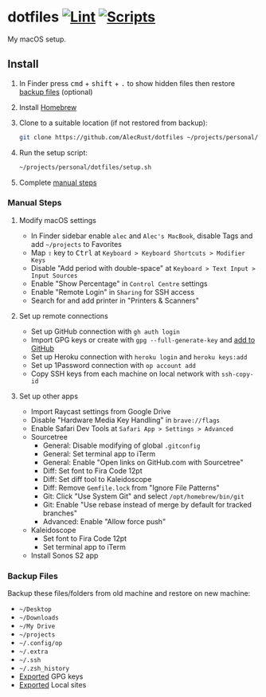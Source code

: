 # dotfiles [![Lint](https://github.com/AlecRust/dotfiles/actions/workflows/lint.yml/badge.svg)](https://github.com/AlecRust/dotfiles/actions/workflows/lint.yml) [![Scripts](https://github.com/AlecRust/dotfiles/actions/workflows/scripts.yml/badge.svg)](https://github.com/AlecRust/dotfiles/actions/workflows/scripts.yml)

My macOS setup.

## Install

1. In Finder press <kbd>cmd</kbd> + <kbd>shift</kbd> + <kbd>.</kbd> to show hidden files then restore [backup files](#backup-files) (optional)

2. Install [Homebrew](https://brew.sh/)

3. Clone to a suitable location (if not restored from backup):

    ```sh
    git clone https://github.com/AlecRust/dotfiles ~/projects/personal/dotfiles
    ```

4. Run the setup script:

    ```sh
    ~/projects/personal/dotfiles/setup.sh
    ```

5. Complete [manual steps](#manual-steps)

### Manual Steps

1. Modify macOS settings

    - In Finder sidebar enable `alec` and `Alec's MacBook`, disable Tags and add `~/projects` to Favorites
    - Map <kbd>⇪</kbd> key to <kbd>Ctrl</kbd> at `Keyboard > Keyboard Shortcuts > Modifier Keys`
    - Disable "Add period with double-space" at `Keyboard > Text Input > Input Sources`
    - Enable "Show Percentage" in `Control Centre` settings
    - Enable "Remote Login" in `Sharing` for SSH access
    - Search for and add printer in "Printers & Scanners"

2. Set up remote connections

    - Set up GitHub connection with `gh auth login`
    - Import GPG keys or create with `gpg --full-generate-key` and [add to GitHub](https://docs.github.com/en/github/authenticating-to-github/generating-a-new-gpg-key)
    - Set up Heroku connection with `heroku login` and `heroku keys:add`
    - Set up 1Password connection with `op account add`
    - Copy SSH keys from each machine on local network with `ssh-copy-id`

3. Set up other apps

    - Import Raycast settings from Google Drive
    - Disable "Hardware Media Key Handling" in `brave://flags`
    - Enable Safari Dev Tools at `Safari App > Settings > Advanced`
    - Sourcetree
        - General: Disable modifying of global `.gitconfig`
        - General: Set terminal app to iTerm
        - General: Enable "Open links on GitHub.com with Sourcetree"
        - Diff: Set font to Fira Code 12pt
        - Diff: Set diff tool to Kaleidoscope
        - Diff: Remove `Gemfile.lock` from "Ignore File Patterns"
        - Git: Click "Use System Git" and select `/opt/homebrew/bin/git`
        - Git: Enable "Use rebase instead of merge by default for tracked branches"
        - Advanced: Enable "Allow force push"
    - Kaleidoscope
        - Set font to Fira Code 12pt
        - Set terminal app to iTerm
    - Install Sonos S2 app

### Backup Files

Backup these files/folders from old machine and restore on new machine:

- `~/Desktop`
- `~/Downloads`
- `~/My Drive`
- `~/projects`
- `~/.config/op`
- `~/.extra`
- `~/.ssh`
- `~/.zsh_history`
- [Exported](https://gpgtools.tenderapp.com/kb/gpg-keychain-faq/backup-or-transfer-your-keys#backup-single-key) GPG keys
- [Exported](https://localwp.com/help-docs/getting-started/how-to-export-a-wordpress-site-on-local/) Local sites
